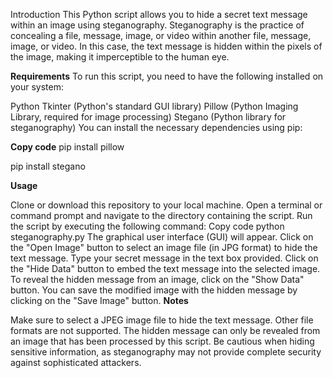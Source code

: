  Introduction
This Python script allows you to hide a secret text message within an image using steganography. Steganography is the practice of concealing a file, message, image, or video within another file, message, image, or video. In this case, the text message is hidden within the pixels of the image, making it imperceptible to the human eye.

**Requirements**
To run this script, you need to have the following installed on your system:

Python
Tkinter (Python's standard GUI library)
Pillow (Python Imaging Library, required for image processing)
Stegano (Python library for steganography)
You can install the necessary dependencies using pip:

**Copy code**
 pip install pillow
 
 pip install stegano
 
 
 **Usage**

Clone or download this repository to your local machine.
Open a terminal or command prompt and navigate to the directory containing the script.
Run the script by executing the following command:
Copy code
python steganography.py
The graphical user interface (GUI) will appear.
Click on the "Open Image" button to select an image file (in JPG format) to hide the text message.
Type your secret message in the text box provided.
Click on the "Hide Data" button to embed the text message into the selected image.
To reveal the hidden message from an image, click on the "Show Data" button.
You can save the modified image with the hidden message by clicking on the "Save Image" button.
**Notes**

Make sure to select a JPEG image file to hide the text message. Other file formats are not supported.
The hidden message can only be revealed from an image that has been processed by this script.
Be cautious when hiding sensitive information, as steganography may not provide complete security against sophisticated attackers.
